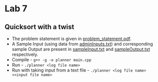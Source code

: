 # Lab 7
## Quicksort with a twist

- The problem statement is given in [problem_statement.pdf](https://github.com/Atishay25/CS-293-DSA/blob/main/210050026_L7/problem_statement.pdf).
- A Sample Input (using data from [adminInputs.txt](https://github.com/Atishay25/CS-293-DSA/blob/main/210050026_L7/adminInputs.txt)) and corresponding sample Output are present in [sampleInput.txt](https://github.com/Atishay25/CS-293-DSA/blob/main/210050026_L7/sampleInput.txt) and [sampleOutput.txt](https://github.com/Atishay25/CS-293-DSA/blob/main/210050026_L7/sampleOutput.txt) respectively.
- Compile - ``g++ -g -o planner main.cpp``
- Run - ``./planner <log file name>``
- Run with taking input from a text file - ``./planner <log file name> <<input file name>``
